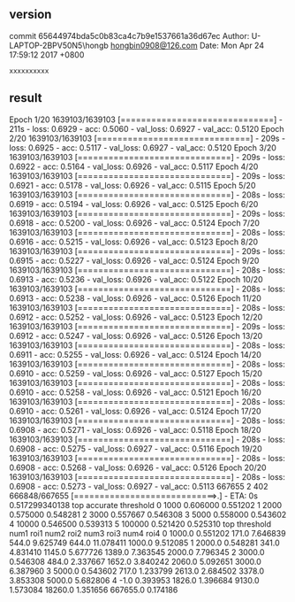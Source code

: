 ## version
commit 65644974bda5c0b83ca4c7b9e1537661a36d67ec
Author: U-LAPTOP-2BPV50N5\hongb <hongbin0908@126.com>
Date:   Mon Apr 24 17:59:12 2017 +0800

    xxxxxxxxxx

## result

Epoch 1/20
1639103/1639103 [==============================] - 211s - loss: 0.6929 - acc: 0.5060 - val_loss: 0.6927 - val_acc: 0.5120
Epoch 2/20
1639103/1639103 [==============================] - 209s - loss: 0.6925 - acc: 0.5117 - val_loss: 0.6927 - val_acc: 0.5120
Epoch 3/20
1639103/1639103 [==============================] - 209s - loss: 0.6922 - acc: 0.5164 - val_loss: 0.6926 - val_acc: 0.5117
Epoch 4/20
1639103/1639103 [==============================] - 209s - loss: 0.6921 - acc: 0.5178 - val_loss: 0.6926 - val_acc: 0.5115
Epoch 5/20
1639103/1639103 [==============================] - 208s - loss: 0.6919 - acc: 0.5194 - val_loss: 0.6926 - val_acc: 0.5125
Epoch 6/20
1639103/1639103 [==============================] - 209s - loss: 0.6918 - acc: 0.5200 - val_loss: 0.6926 - val_acc: 0.5124
Epoch 7/20
1639103/1639103 [==============================] - 208s - loss: 0.6916 - acc: 0.5215 - val_loss: 0.6926 - val_acc: 0.5123
Epoch 8/20
1639103/1639103 [==============================] - 209s - loss: 0.6915 - acc: 0.5227 - val_loss: 0.6926 - val_acc: 0.5124
Epoch 9/20
1639103/1639103 [==============================] - 208s - loss: 0.6913 - acc: 0.5236 - val_loss: 0.6926 - val_acc: 0.5122
Epoch 10/20
1639103/1639103 [==============================] - 208s - loss: 0.6913 - acc: 0.5238 - val_loss: 0.6926 - val_acc: 0.5126
Epoch 11/20
1639103/1639103 [==============================] - 208s - loss: 0.6912 - acc: 0.5252 - val_loss: 0.6926 - val_acc: 0.5123
Epoch 12/20
1639103/1639103 [==============================] - 209s - loss: 0.6912 - acc: 0.5247 - val_loss: 0.6926 - val_acc: 0.5126
Epoch 13/20
1639103/1639103 [==============================] - 208s - loss: 0.6911 - acc: 0.5255 - val_loss: 0.6926 - val_acc: 0.5124
Epoch 14/20
1639103/1639103 [==============================] - 208s - loss: 0.6910 - acc: 0.5259 - val_loss: 0.6926 - val_acc: 0.5127
Epoch 15/20
1639103/1639103 [==============================] - 208s - loss: 0.6910 - acc: 0.5258 - val_loss: 0.6926 - val_acc: 0.5121
Epoch 16/20
1639103/1639103 [==============================] - 208s - loss: 0.6910 - acc: 0.5261 - val_loss: 0.6926 - val_acc: 0.5124
Epoch 17/20
1639103/1639103 [==============================] - 208s - loss: 0.6908 - acc: 0.5271 - val_loss: 0.6926 - val_acc: 0.5118
Epoch 18/20
1639103/1639103 [==============================] - 208s - loss: 0.6908 - acc: 0.5275 - val_loss: 0.6927 - val_acc: 0.5116
Epoch 19/20
1639103/1639103 [==============================] - 208s - loss: 0.6908 - acc: 0.5268 - val_loss: 0.6926 - val_acc: 0.5126
Epoch 20/20
1639103/1639103 [==============================] - 208s - loss: 0.6908 - acc: 0.5273 - val_loss: 0.6927 - val_acc: 0.5113
667655 2 402
666848/667655 [============================>.] - ETA: 0s
0.517299340138
      top  accurate  threshold
0    1000  0.606000   0.551202
1    2000  0.575000   0.548281
2    3000  0.557667   0.546308
3    5000  0.558000   0.543602
4   10000  0.546500   0.539313
5  100000  0.521420   0.525310
      top  threshold    num1      roi1    num2      roi2     num3       roi3      num4      roi4
0  1000.0   0.551202   171.0  7.646839   544.0  9.625749    644.0  11.078411    1000.0  9.512085
1  2000.0   0.548281   341.0  4.831410  1145.0  5.677726   1389.0   7.363545    2000.0  7.796345
2  3000.0   0.546308   484.0  2.337667  1652.0  3.840242   2060.0   5.092651    3000.0  6.387960
3  5000.0   0.543602   717.0  1.233799  2613.0  2.684502   3378.0   3.853308    5000.0  5.682806
4    -1.0   0.393953  1826.0  1.396684  9130.0  1.573084  18260.0   1.351656  667655.0  0.174186
